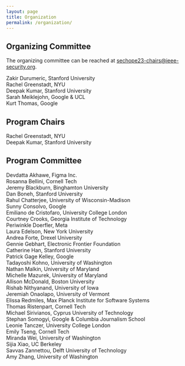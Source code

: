 ```yaml
---
layout: page
title: Organization
permalink: /organization/
---
```


## Organizing Committee
The organizing committee can be reached at [sechope23-chairs@ieee-security.org](mailto:sechope23-chairs@ieee-security.org).

Zakir Durumeric, Stanford University\
Rachel Greenstadt, NYU\
Deepak Kumar, Stanford University\
Sarah Meiklejohn, Google & UCL\
Kurt Thomas, Google

## Program Chairs
Rachel Greenstadt, NYU\
Deepak Kumar, Stanford University

## Program Committee
Devdatta Akhawe, Figma Inc.\
Rosanna Bellini, Cornell Tech\
Jeremy Blackburn, Binghamton University\
Dan Boneh, Stanford University\
Rahul Chatterjee, University of Wisconsin-Madison\
Sunny Consolvo, Google\
Emiliano de Cristofaro, University College London\
Courtney Crooks, Georgia Institute of Technology\
Periwinkle Doerfler, Meta\
Laura Edelson, New York University\
Andrea Forte, Drexel University\
Gennie Gebhart, Electronic Frontier Foundation\
Catherine Han, Stanford University\
Patrick Gage Kelley, Google\
Tadayoshi Kohno, University of Washington\
Nathan Malkin, University of Maryland\
Michelle Mazurek, University of Maryland\
Allison McDonald, Boston University\
Rishab Nithyanand, University of Iowa\
Jeremiah Onaolapo, University of Vermont\
Elissa Redmiles, Max Planck Institute for Software Systems\
Thomas Ristenpart, Cornell Tech\
Michael Sirivianos, Cyprus University of Technology\
Stephan Somogyi, Google & Columbia Journalism School\
Leonie Tanczer, University College London\
Emily Tseng, Cornell Tech\
Miranda Wei, University of Washington\
Sijia Xiao, UC Berkeley\
Savvas Zannettou, Delft University of Technology\
Amy Zhang, University of Washington
